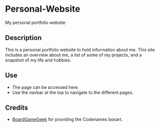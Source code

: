 # Personal-Website
My personal portfolio website

## Description
This is a personal portfolio website to hold information about me. This site includes an overview about me, a list of some of my projects, and a snapshot of my life and hobbies.

## Use
* The page can be accessed here.
* Use the navbar at the top to navigate to the different pages.

## Credits
* [BoardGameGeek](https://boardgamegeek.com) for providing the Codenames boxart.